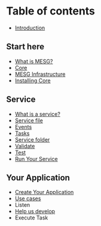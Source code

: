# Table of contents

* [Introduction](README.md)

## Start here

* [What is MESG?](start-here/what-is-mesg.md)
* [Core](start-here/core.md)
* [MESG Infrastructure](start-here/mesg-infrastructure.md)
* [Installing Core](start-here/installing-core.md)

## Service

* [What is a service?](service/what-is-a-service.md)
* [Service file](service/service-file.md)
* [Events](service/communication-with-the-core.md)
* [Tasks](service/tasks.md)
* [Service folder](service/service-folder.md)
* [Validate](service/validate.md)
* [Test](service/test.md)
* [Run Your Service](service/start.md)

## Your Application

* [Create Your Application](your-application/create-your-application.md)
* [Use cases](your-application/use-cases.md)
* Listen
* [Help us develop](your-application/help-us-develop.md)
* Execute Task

